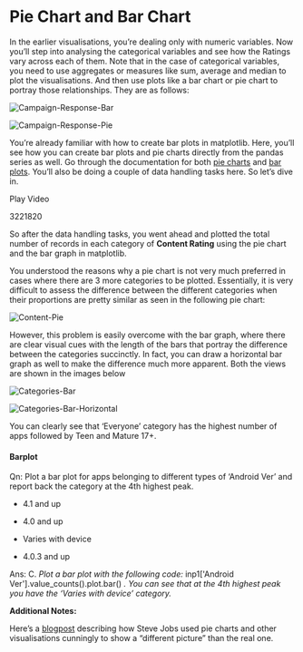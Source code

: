 # Pie Chart and Bar Chart

In the earlier visualisations, you’re dealing only with numeric variables. Now you’ll step into analysing the categorical variables and see how the Ratings vary across each of them. Note that in the case of categorical variables, you need to use aggregates or measures like sum, average and median to plot the visualisations. And then use plots like a bar chart or pie chart to portray those relationships. They are as follows:

![Campaign-Response-Bar](https://i.ibb.co/q1fBVj2/Campaign-Response-Bar.png)

![Campaign-Response-Pie](https://i.ibb.co/3kBXrzT/Campaign-Response-Pie.png)

You’re already familiar with how to create bar plots in matplotlib. Here, you’ll see how you can create bar plots and pie charts directly from the pandas series as well. Go through the documentation for both [pie charts](https://pandas.pydata.org/pandas-docs/stable/reference/api/pandas.DataFrame.plot.pie.html) and [bar plots](https://pandas.pydata.org/pandas-docs/stable/reference/api/pandas.DataFrame.plot.bar.html). You’ll also be doing a couple of data handling tasks here. So let’s dive in.

Play Video

3221820

So after the data handling tasks, you went ahead and plotted the total number of records in each category of **Content Rating** using the pie chart and the bar graph in matplotlib. 

You understood the reasons why a pie chart is not very much preferred in cases where there are 3 more categories to be plotted. Essentially, it is very difficult to assess the difference between the different categories when their proportions are pretty similar as seen in the following pie chart:

![Content-Pie](https://i.ibb.co/tPtLSPq/Content-Pie.png)

However, this problem is easily overcome with the bar graph, where there are clear visual cues with the length of the bars that portray the difference between the categories succinctly. In fact, you can draw a horizontal bar graph as well to make the difference much more apparent. Both the views are shown in the images below

![Categories-Bar](https://i.ibb.co/K0yNXGw/Categories-Bar.png)

![Categories-Bar-Horizontal](https://i.ibb.co/QJLZgxw/Categories-Bar-Horizontal.png)

You can clearly see that ‘Everyone’ category has the highest number of apps followed by Teen and Mature 17+.

#### Barplot

Qn: Plot a bar plot for apps belonging to different types of ‘Android Ver’ and report back the category at the 4th highest peak.  

- 4.1  and up

- 4.0 and up

- Varies with device

- 4.0.3 and up

Ans: C. *Plot a bar plot with the following code:* inp1['Android Ver'].value_counts().plot.bar() *. You can see that at the 4th highest peak you have the ‘Varies with device’ category.*

**Additional Notes:**

Here’s a [blogpost](https://paragraft.wordpress.com/2008/06/03/the-chart-junk-of-steve-jobs/) describing how Steve Jobs used pie charts and other visualisations cunningly to show a “different picture” than the real one.
